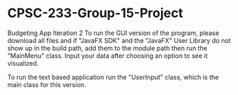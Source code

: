 # CPSC-233-Group-15-Project
Budgeting App
Iteration 2 
To run the GUI version of the program, please download all files and if "JavaFX SDK" and the "JavaFX" User Library do not show up in the build path, add them to the module path then run the "MainMenu" class. Input your data after choosing an option to see it visualized.

To run the text based application run the "UserInput" class, which is the main class for this version.
